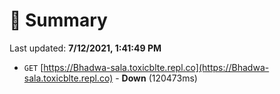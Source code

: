 # 📖 Summary
Last updated: **7/12/2021, 1:41:49 PM**

- `GET` [https://Bhadwa-sala.toxicblte.repl.co](https://Bhadwa-sala.toxicblte.repl.co) - **Down** (120473ms)

